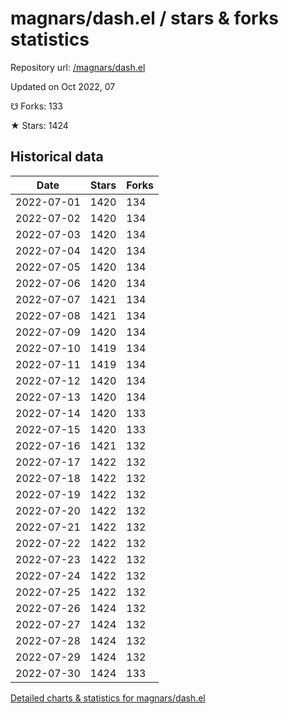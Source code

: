 # magnars/dash.el / stars & forks statistics

Repository url: [/magnars/dash.el](https://github.com/magnars/dash.el)

Updated on Oct 2022, 07

☋ Forks: 133

★ Stars: 1424

## Historical data
| Date | Stars | Forks |
|------|-------|-------|
| 2022-07-01 | 1420 | 134 | 
| 2022-07-02 | 1420 | 134 | 
| 2022-07-03 | 1420 | 134 | 
| 2022-07-04 | 1420 | 134 | 
| 2022-07-05 | 1420 | 134 | 
| 2022-07-06 | 1420 | 134 | 
| 2022-07-07 | 1421 | 134 | 
| 2022-07-08 | 1421 | 134 | 
| 2022-07-09 | 1420 | 134 | 
| 2022-07-10 | 1419 | 134 | 
| 2022-07-11 | 1419 | 134 | 
| 2022-07-12 | 1420 | 134 | 
| 2022-07-13 | 1420 | 134 | 
| 2022-07-14 | 1420 | 133 | 
| 2022-07-15 | 1420 | 133 | 
| 2022-07-16 | 1421 | 132 | 
| 2022-07-17 | 1422 | 132 | 
| 2022-07-18 | 1422 | 132 | 
| 2022-07-19 | 1422 | 132 | 
| 2022-07-20 | 1422 | 132 | 
| 2022-07-21 | 1422 | 132 | 
| 2022-07-22 | 1422 | 132 | 
| 2022-07-23 | 1422 | 132 | 
| 2022-07-24 | 1422 | 132 | 
| 2022-07-25 | 1422 | 132 | 
| 2022-07-26 | 1424 | 132 | 
| 2022-07-27 | 1424 | 132 | 
| 2022-07-28 | 1424 | 132 | 
| 2022-07-29 | 1424 | 132 | 
| 2022-07-30 | 1424 | 133 | 


[Detailed charts & statistics for magnars/dash.el](https://reviewgithub.com/rep/magnars/dash.el)

